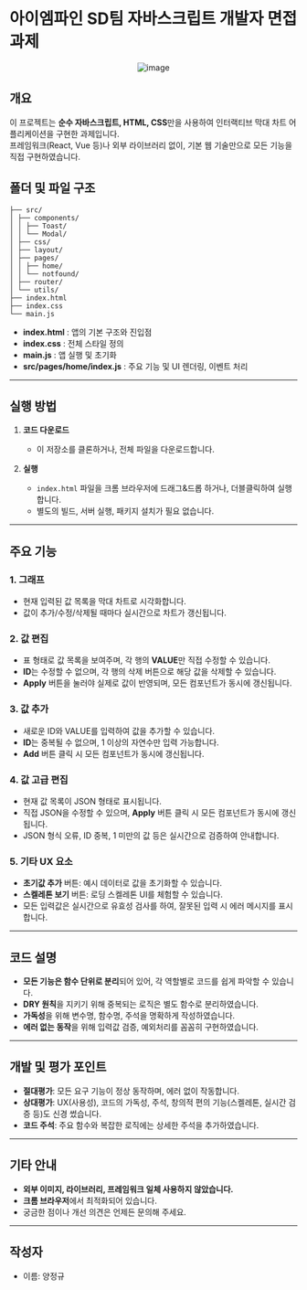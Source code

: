 # 아이엠파인 SD팀 자바스크립트 개발자 면접 과제

<div align="center">

![image](https://github.com/user-attachments/assets/0dbb3e1a-20b9-46fc-9c54-b407e2b9b024)

</div>

## 개요

이 프로젝트는 **순수 자바스크립트, HTML, CSS**만을 사용하여 인터랙티브 막대 차트 어플리케이션을 구현한 과제입니다.  
프레임워크(React, Vue 등)나 외부 라이브러리 없이, 기본 웹 기술만으로 모든 기능을 직접 구현하였습니다.

## 폴더 및 파일 구조
```
├── src/
│ ├── components/
│ │ ├── Toast/
│ │ └── Modal/
│ ├── css/
│ ├── layout/
│ ├── pages/
│ │ ├── home/
│ │ └── notfound/
│ ├── router/
│ └── utils/
├── index.html
├── index.css
└── main.js
```
- **index.html** : 앱의 기본 구조와 진입점
- **index.css** : 전체 스타일 정의
- **main.js** : 앱 실행 및 초기화
- **src/pages/home/index.js** : 주요 기능 및 UI 렌더링, 이벤트 처리

---

## 실행 방법

1. **코드 다운로드**

   - 이 저장소를 클론하거나, 전체 파일을 다운로드합니다.

2. **실행**
   - `index.html` 파일을 크롬 브라우저에 드래그&드롭 하거나, 더블클릭하여 실행합니다.
   - 별도의 빌드, 서버 실행, 패키지 설치가 필요 없습니다.

---

## 주요 기능

### 1. 그래프

- 현재 입력된 값 목록을 막대 차트로 시각화합니다.
- 값이 추가/수정/삭제될 때마다 실시간으로 차트가 갱신됩니다.

### 2. 값 편집

- 표 형태로 값 목록을 보여주며, 각 행의 **VALUE**만 직접 수정할 수 있습니다.
- **ID**는 수정할 수 없으며, 각 행의 삭제 버튼으로 해당 값을 삭제할 수 있습니다.
- **Apply** 버튼을 눌러야 실제로 값이 반영되며, 모든 컴포넌트가 동시에 갱신됩니다.

### 3. 값 추가

- 새로운 ID와 VALUE를 입력하여 값을 추가할 수 있습니다.
- **ID**는 중복될 수 없으며, 1 이상의 자연수만 입력 가능합니다.
- **Add** 버튼 클릭 시 모든 컴포넌트가 동시에 갱신됩니다.

### 4. 값 고급 편집

- 현재 값 목록이 JSON 형태로 표시됩니다.
- 직접 JSON을 수정할 수 있으며, **Apply** 버튼 클릭 시 모든 컴포넌트가 동시에 갱신됩니다.
- JSON 형식 오류, ID 중복, 1 미만의 값 등은 실시간으로 검증하여 안내합니다.

### 5. 기타 UX 요소

- **초기값 추가** 버튼: 예시 데이터로 값을 초기화할 수 있습니다.
- **스켈레톤 보기** 버튼: 로딩 스켈레톤 UI를 체험할 수 있습니다.
- 모든 입력값은 실시간으로 유효성 검사를 하여, 잘못된 입력 시 에러 메시지를 표시합니다.

---

## 코드 설명

- **모든 기능은 함수 단위로 분리**되어 있어, 각 역할별로 코드를 쉽게 파악할 수 있습니다.
- **DRY 원칙**을 지키기 위해 중복되는 로직은 별도 함수로 분리하였습니다.
- **가독성**을 위해 변수명, 함수명, 주석을 명확하게 작성하였습니다.
- **에러 없는 동작**을 위해 입력값 검증, 예외처리를 꼼꼼히 구현하였습니다.

---

## 개발 및 평가 포인트

- **절대평가**: 모든 요구 기능이 정상 동작하며, 에러 없이 작동합니다.
- **상대평가**: UX(사용성), 코드의 가독성, 주석, 창의적 편의 기능(스켈레톤, 실시간 검증 등)도 신경 썼습니다.
- **코드 주석**: 주요 함수와 복잡한 로직에는 상세한 주석을 추가하였습니다.

---

## 기타 안내

- **외부 이미지, 라이브러리, 프레임워크 일체 사용하지 않았습니다.**
- **크롬 브라우저**에서 최적화되어 있습니다.
- 궁금한 점이나 개선 의견은 언제든 문의해 주세요.

---

## 작성자

- 이름: 양정규
